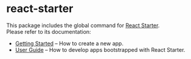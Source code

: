 # react-starter

This package includes the global command for [React Starter](https://github.com/verumtech/react-starter).<br>
Please refer to its documentation:

- [Getting Started](https://react-starter.dev/docs/getting-started) – How to create a new app.
- [User Guide](https://react-starter.dev/) – How to develop apps bootstrapped with React Starter.
